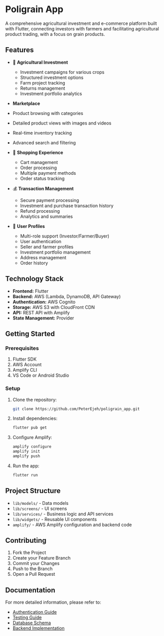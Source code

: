 # Poligrain App

A comprehensive agricultural investment and e-commerce platform built with Flutter, connecting investors with farmers and facilitating agricultural product trading, with a focus on grain products.

## Features

- 🌾 **Agricultural Investment**

  - Investment campaigns for various crops
  - Structured investment options
  - Farm project tracking
  - Returns management
  - Investment portfolio analytics

-  **Marketplace**

  - Product browsing with categories
  - Detailed product views with images and videos
  - Real-time inventory tracking
  - Advanced search and filtering

- 🛒 **Shopping Experience**

  - Cart management
  - Order processing
  - Multiple payment methods
  - Order status tracking

- 💰 **Transaction Management**

  - Secure payment processing
  - Investment and purchase transaction history
  - Refund processing
  - Analytics and summaries

- 👤 **User Profiles**
  - Multi-role support (Investor/Farmer/Buyer)
  - User authentication
  - Seller and farmer profiles
  - Investment portfolio management
  - Address management
  - Order history

## Technology Stack

- **Frontend:** Flutter
- **Backend:** AWS (Lambda, DynamoDB, API Gateway)
- **Authentication:** AWS Cognito
- **Storage:** AWS S3 with CloudFront CDN
- **API:** REST API with Amplify
- **State Management:** Provider

## Getting Started

### Prerequisites

1. Flutter SDK
2. AWS Account
3. Amplify CLI
4. VS Code or Android Studio

### Setup

1. Clone the repository:

   ```bash
   git clone https://github.com/PeterEjeh/poligrain_app.git
   ```

2. Install dependencies:

   ```bash
   flutter pub get
   ```

3. Configure Amplify:

   ```bash
   amplify configure
   amplify init
   amplify push
   ```

4. Run the app:
   ```bash
   flutter run
   ```

## Project Structure

- `lib/models/` - Data models
- `lib/screens/` - UI screens
- `lib/services/` - Business logic and API services
- `lib/widgets/` - Reusable UI components
- `amplify/` - AWS Amplify configuration and backend code

## Contributing

1. Fork the Project
2. Create your Feature Branch
3. Commit your Changes
4. Push to the Branch
5. Open a Pull Request

## Documentation

For more detailed information, please refer to:

- [Authentication Guide](AUTHENTICATION_GUIDE.md)
- [Testing Guide](TESTING_GUIDE.md)
- [Database Schema](DATABASE_SCHEMA.md)
- [Backend Implementation](COMPLETE_BACKEND_IMPLEMENTATION.md)
